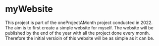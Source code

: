 # myWebsite
This project is part of the oneProjectAMonth project conducted in 2022.
The aim is to first create a simple website for myself.
The website will be published by the end of the year with all the project done every month.
Therefore the initial versioin of this website will be as simple as it can be.
